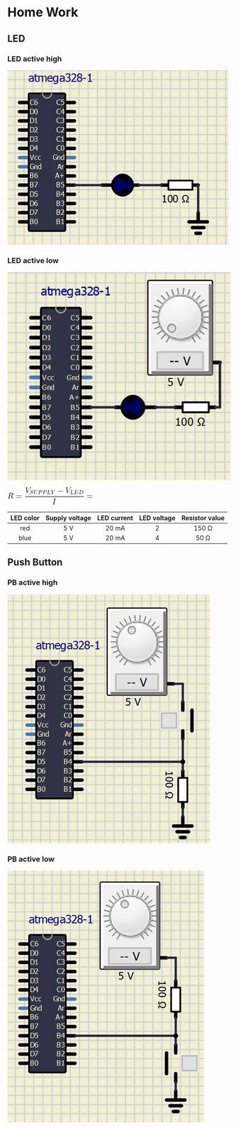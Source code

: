 
# Home Work
## LED

### LED active high

![](Images/Led_active_high.png)

### LED active low

![](Images/Led_active_low.png)

![](Images/omh_law.png)

| **LED color** | **Supply voltage** | **LED current** | **LED voltage** | **Resistor value** |
| :-: | :-: | :-: | :-: | :-: |
| red | 5&nbsp;V | 20&nbsp;mA | 2 | 150 Ω |
| blue | 5&nbsp;V | 20&nbsp;mA | 4 | 50 Ω |

## Push Button

### PB active high

![](Images/Button_active_high.png)

### PB active low

![](Images/Button_active_low.png)
